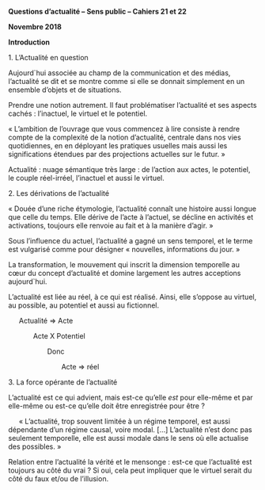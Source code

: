 ﻿**Questions d’actualité – Sens public – Cahiers 21 et 22**

**Novembre 2018**

**Introduction** 

1\. L’Actualité en question 

Aujourd`hui associée au champ de la communication et des médias, l’actualité se dit et se montre comme si elle se donnait simplement en un ensemble d’objets et de situations. 

Prendre une notion autrement. Il faut problématiser l’actualité et ses aspects cachés : l’inactuel, le virtuel et le potentiel. 

« L’ambition de l’ouvrage que vous commencez à lire consiste à rendre compte de la complexité de la notion d’actualité, centrale dans nos vies quotidiennes, en en déployant les pratiques usuelles mais aussi les significations étendues par des projections actuelles sur le futur. » 

Actualité : nuage sémantique très large : de l’action aux actes, le potentiel, le couple réel-irréel, l’inactuel et aussi le virtuel. 

2\. Les dérivations de l’actualité

« Douée d’une riche étymologie, l’actualité connaît une histoire aussi longue que celle du temps. Elle dérive de l’acte à l’actuel, se décline en activités et activations, toujours elle renvoie au fait et à la manière d’agir. » 

Sous l’influence du actuel, l’actualité a gagné un sens temporel, et le terme est vulgarisé comme pour désigner « nouvelles, informations du jour. » 

La transformation, le mouvement qui inscrit la dimension temporelle au cœur du concept d’actualité et domine largement les autres acceptions aujourd`hui. 

L’actualité est liée au réel, à ce qui est réalisé. Ainsi, elle s’oppose au virtuel, au possible, au potentiel et aussi au fictionnel. 

`	`Actualité => Acte 

`		`Acte X Potentiel 

`			`Donc 

`				`Acte => réel


3\. La force opérante de l’actualité 

L’actualité est ce qui advient, mais est-ce qu’elle *est* pour elle-même et par elle-même ou est-ce qu’elle doit être enregistrée pour être ? 

`	`« L’actualité, trop souvent limitée à un régime temporel, est aussi dépendante d’un régime causal, voire modal. […] L’actualité n’est donc pas seulement temporelle, elle est aussi modale dans le sens où elle actualise des possibles. »

Relation entre l’actualité la vérité et le mensonge : est-ce que l’actualité est toujours au côté du vrai ? Si oui, cela peut impliquer que le virtuel serait du côté du faux et/ou de l’illusion. 


